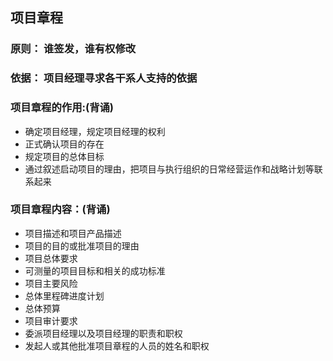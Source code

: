 ## 项目章程

### 原则： 谁签发，谁有权修改

### 依据： 项目经理寻求各干系人支持的依据

### 项目章程的作用:(背诵)

- 确定项目经理，规定项目经理的权利
- 正式确认项目的存在
- 规定项目的总体目标
- 通过叙述启动项目的理由，把项目与执行组织的日常经营运作和战略计划等联系起来

### 项目章程内容：(背诵)

- 项目描述和项目产品描述
- 项目的目的或批准项目的理由
- 项目总体要求
- 可测量的项目目标和相关的成功标准
- 项目主要风险
- 总体里程碑进度计划
- 总体预算
- 项目审计要求
- 委派项目经理以及项目经理的职责和职权
- 发起人或其他批准项目章程的人员的姓名和职权
